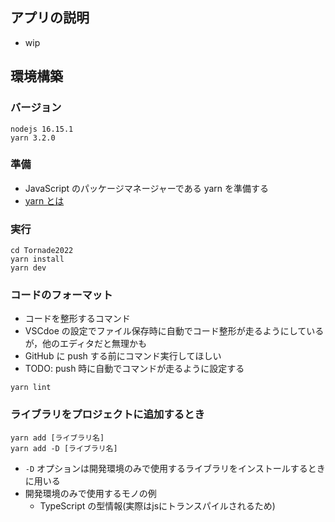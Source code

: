 ## アプリの説明
 - wip

## 環境構築

### バージョン
```
nodejs 16.15.1
yarn 3.2.0
```
### 準備
 - JavaScript のパッケージマネージャーである yarn を準備する
 - [yarn とは](https://qiita.com/akitaaa/items/c97ff951ca31298f3f24)

### 実行
```
cd Tornade2022
yarn install
yarn dev
```

### コードのフォーマット
 - コードを整形するコマンド
 - VSCdoe の設定でファイル保存時に自動でコード整形が走るようにしているが，他のエディタだと無理かも
 - GitHub に push する前にコマンド実行してほしい
 - TODO: push 時に自動でコマンドが走るように設定する
```
yarn lint
```

### ライブラリをプロジェクトに追加するとき
```
yarn add [ライブラリ名]
yarn add -D [ライブラリ名]
```
 - `-D` オプションは開発環境のみで使用するライブラリをインストールするときに用いる
 - 開発環境のみで使用するモノの例
   - TypeScript の型情報(実際はjsにトランスパイルされるため)

